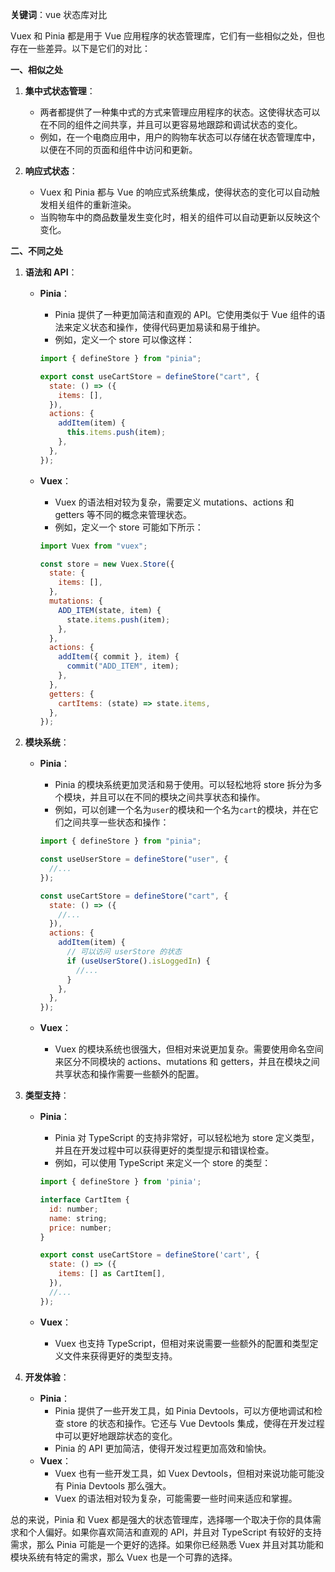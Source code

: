 **关键词**：vue 状态库对比

Vuex 和 Pinia 都是用于 Vue 应用程序的状态管理库，它们有一些相似之处，但也存在一些差异。以下是它们的对比：

**一、相似之处**

1. **集中式状态管理**：

   - 两者都提供了一种集中式的方式来管理应用程序的状态。这使得状态可以在不同的组件之间共享，并且可以更容易地跟踪和调试状态的变化。
   - 例如，在一个电商应用中，用户的购物车状态可以存储在状态管理库中，以便在不同的页面和组件中访问和更新。

2. **响应式状态**：
   - Vuex 和 Pinia 都与 Vue 的响应式系统集成，使得状态的变化可以自动触发相关组件的重新渲染。
   - 当购物车中的商品数量发生变化时，相关的组件可以自动更新以反映这个变化。

**二、不同之处**

1. **语法和 API**：

   - **Pinia**：

     - Pinia 提供了一种更加简洁和直观的 API。它使用类似于 Vue 组件的语法来定义状态和操作，使得代码更加易读和易于维护。
     - 例如，定义一个 store 可以像这样：

     ```javascript
     import { defineStore } from "pinia";

     export const useCartStore = defineStore("cart", {
       state: () => ({
         items: [],
       }),
       actions: {
         addItem(item) {
           this.items.push(item);
         },
       },
     });
     ```

   - **Vuex**：

     - Vuex 的语法相对较为复杂，需要定义 mutations、actions 和 getters 等不同的概念来管理状态。
     - 例如，定义一个 store 可能如下所示：

     ```javascript
     import Vuex from "vuex";

     const store = new Vuex.Store({
       state: {
         items: [],
       },
       mutations: {
         ADD_ITEM(state, item) {
           state.items.push(item);
         },
       },
       actions: {
         addItem({ commit }, item) {
           commit("ADD_ITEM", item);
         },
       },
       getters: {
         cartItems: (state) => state.items,
       },
     });
     ```

2. **模块系统**：

   - **Pinia**：

     - Pinia 的模块系统更加灵活和易于使用。可以轻松地将 store 拆分为多个模块，并且可以在不同的模块之间共享状态和操作。
     - 例如，可以创建一个名为`user`的模块和一个名为`cart`的模块，并在它们之间共享一些状态和操作：

     ```javascript
     import { defineStore } from "pinia";

     const useUserStore = defineStore("user", {
       //...
     });

     const useCartStore = defineStore("cart", {
       state: () => ({
         //...
       }),
       actions: {
         addItem(item) {
           // 可以访问 userStore 的状态
           if (useUserStore().isLoggedIn) {
             //...
           }
         },
       },
     });
     ```

   - **Vuex**：
     - Vuex 的模块系统也很强大，但相对来说更加复杂。需要使用命名空间来区分不同模块的 actions、mutations 和 getters，并且在模块之间共享状态和操作需要一些额外的配置。

3. **类型支持**：

   - **Pinia**：

     - Pinia 对 TypeScript 的支持非常好，可以轻松地为 store 定义类型，并且在开发过程中可以获得更好的类型提示和错误检查。
     - 例如，可以使用 TypeScript 来定义一个 store 的类型：

     ```javascript
     import { defineStore } from 'pinia';

     interface CartItem {
       id: number;
       name: string;
       price: number;
     }

     export const useCartStore = defineStore('cart', {
       state: () => ({
         items: [] as CartItem[],
       }),
       //...
     });
     ```

   - **Vuex**：
     - Vuex 也支持 TypeScript，但相对来说需要一些额外的配置和类型定义文件来获得更好的类型支持。

4. **开发体验**：
   - **Pinia**：
     - Pinia 提供了一些开发工具，如 Pinia Devtools，可以方便地调试和检查 store 的状态和操作。它还与 Vue Devtools 集成，使得在开发过程中可以更好地跟踪状态的变化。
     - Pinia 的 API 更加简洁，使得开发过程更加高效和愉快。
   - **Vuex**：
     - Vuex 也有一些开发工具，如 Vuex Devtools，但相对来说功能可能没有 Pinia Devtools 那么强大。
     - Vuex 的语法相对较为复杂，可能需要一些时间来适应和掌握。

总的来说，Pinia 和 Vuex 都是强大的状态管理库，选择哪一个取决于你的具体需求和个人偏好。如果你喜欢简洁和直观的 API，并且对 TypeScript 有较好的支持需求，那么 Pinia 可能是一个更好的选择。如果你已经熟悉 Vuex 并且对其功能和模块系统有特定的需求，那么 Vuex 也是一个可靠的选择。
